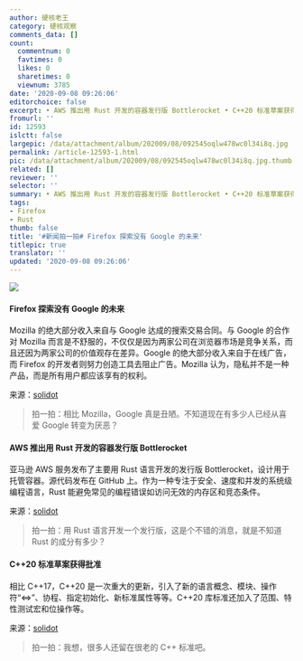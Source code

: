 ```yaml
---
author: 硬核老王
category: 硬核观察
comments_data: []
count:
  commentnum: 0
  favtimes: 0
  likes: 0
  sharetimes: 0
  viewnum: 3785
date: '2020-09-08 09:26:06'
editorchoice: false
excerpt: • AWS 推出用 Rust 开发的容器发行版 Bottlerocket • C++20 标准草案获得批准
fromurl: ''
id: 12593
islctt: false
largepic: /data/attachment/album/202009/08/092545oqlw478wc0l34i8q.jpg
permalink: /article-12593-1.html
pic: /data/attachment/album/202009/08/092545oqlw478wc0l34i8q.jpg.thumb.jpg
related: []
reviewer: ''
selector: ''
summary: • AWS 推出用 Rust 开发的容器发行版 Bottlerocket • C++20 标准草案获得批准
tags:
- Firefox
- Rust
thumb: false
title: '#新闻拍一拍# Firefox 探索没有 Google 的未来'
titlepic: true
translator: ''
updated: '2020-09-08 09:26:06'
---
```


![](/data/attachment/album/202009/08/092545oqlw478wc0l34i8q.jpg)


#### Firefox 探索没有 Google 的未来


Mozilla 的绝大部分收入来自与 Google 达成的搜索交易合同。与 Google 的合作对 Mozilla 而言是不舒服的，不仅仅是因为两家公司在浏览器市场是竞争关系，而且还因为两家公司的价值观存在差异。Google 的绝大部分收入来自于在线广告，而 Firefox 的开发者则努力创造工具去阻止广告。Mozilla 认为，隐私并不是一种产品，而是所有用户都应该享有的权利。


来源：[solidot](https://www.solidot.org/story?sid=65467 "https://www.solidot.org/story?sid=65467")



> 
> 拍一拍：相比 Mozilla，Google 真是丑陋。不知道现在有多少人已经从喜爱 Google 转变为厌恶？
> 
> 
> 


#### AWS 推出用 Rust 开发的容器发行版 Bottlerocket


亚马逊 AWS 服务发布了主要用 Rust 语言开发的发行版 Bottlerocket，设计用于托管容器。源代码发布在 GitHub 上。作为一种专注于安全、速度和并发的系统级编程语言，Rust 能避免常见的编程错误如访问无效的内存区和竞态条件。


来源：[solidot](https://www.solidot.org/story?sid=65468 "https://www.solidot.org/story?sid=65468")



> 
> 拍一拍：用 Rust 语言开发一个发行版，这是个不错的消息，就是不知道 Rust 的成分有多少？
> 
> 
> 


#### C++20 标准草案获得批准


相比 C++17，C++20 是一次重大的更新，引入了新的语言概念、模块、操作符“<=>”、协程、指定初始化、新标准属性等等。C++20 库标准还加入了范围、特性测试宏和位操作等。


来源：[solidot](https://www.solidot.org/story?sid=65461 "https://www.solidot.org/story?sid=65461")



> 
> 拍一拍：我想，很多人还留在很老的 C++ 标准吧。
> 
> 
>
